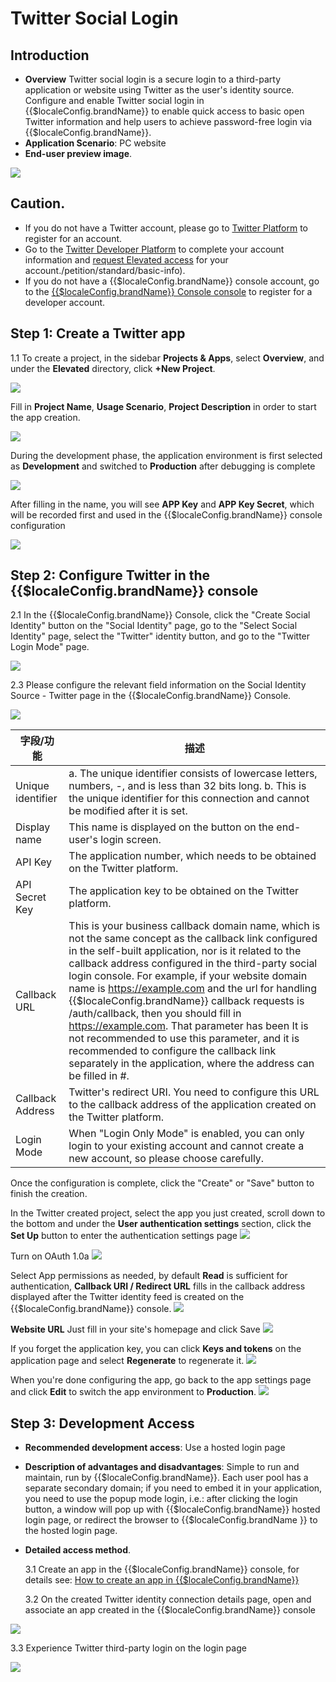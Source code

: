 # Twitter Social Login

<LastUpdated/>

## Introduction

- **Overview** Twitter social login is a secure login to a third-party application or website using Twitter as the user's identity source. Configure and enable Twitter social login in {{$localeConfig.brandName}} to enable quick access to basic open Twitter information and help users to achieve password-free login via {{$localeConfig.brandName}}.
- **Application Scenario**: PC website
- **End-user preview image**.

<img src="./images/00.png" >

## Caution.

- If you do not have a Twitter account, please go to [Twitter Platform](https://twitter.com/) to register for an account.
- Go to the [Twitter Developer Platform](https://developer.twitter.com/en/portal/) to complete your account information and [request Elevated access](https://developer.twitter.com/en/portal) for your account./petition/standard/basic-info).
- If you do not have a {{$localeConfig.brandName}} console account, go to the [{{$localeConfig.brandName}} Console console](https://authing.cn/) to register for a developer account.

## Step 1: Create a Twitter app

1.1 To create a project, in the sidebar **Projects & Apps**, select **Overview**, and under the **Elevated** directory, click **+New Project**.

<img src="./images/02.png" >

Fill in **Project Name**, **Usage Scenario**, **Project Description** in order to start the app creation.

<img src="./images/03.png" >

During the development phase, the application environment is first selected as **Development** and switched to **Production** after debugging is complete

<img src="./images/04.png" >

After filling in the name, you will see **APP Key** and **APP Key Secret**, which will be recorded first and used in the {{$localeConfig.brandName}} console configuration

<img src="./images/05.png" >

## Step 2: Configure Twitter in the {{$localeConfig.brandName}} console

2.1 In the {{$localeConfig.brandName}} Console, click the "Create Social Identity" button on the "Social Identity" page, go to the "Select Social Identity" page, select the "Twitter" identity button, and go to the "Twitter Login Mode" page.

<img src="./images/11.png" >

2.3 Please configure the relevant field information on the Social Identity Source - Twitter page in the {{$localeConfig.brandName}} Console.

<img src="./images/13.png" >

| 字段/功能         | 描述                                                                                                                                                                                                                                                                                                                                                                                                                                                                                                                                                                                                                                         |
| ----------------- | -------------------------------------------------------------------------------------------------------------------------------------------------------------------------------------------------------------------------------------------------------------------------------------------------------------------------------------------------------------------------------------------------------------------------------------------------------------------------------------------------------------------------------------------------------------------------------------------------------------------------------------------- |
| Unique identifier | a. The unique identifier consists of lowercase letters, numbers, -, and is less than 32 bits long. b. This is the unique identifier for this connection and cannot be modified after it is set.                                                                                                                                                                                                                                                                                                                                                                                                                                              |
| Display name      | This name is displayed on the button on the end-user's login screen.                                                                                                                                                                                                                                                                                                                                                                                                                                                                                                                                                                         | API Key |
| API Key           | The application number, which needs to be obtained on the Twitter platform.                                                                                                                                                                                                                                                                                                                                                                                                                                                                                                                                                                  |
| API Secret Key    | The application key to be obtained on the Twitter platform.                                                                                                                                                                                                                                                                                                                                                                                                                                                                                                                                                                                  |
| Callback URL      | This is your business callback domain name, which is not the same concept as the callback link configured in the self-built application, nor is it related to the callback address configured in the third-party social login console. For example, if your website domain name is https://example.com and the url for handling {{$localeConfig.brandName}} callback requests is /auth/callback, then you should fill in https://example.com. That parameter has been It is not recommended to use this parameter, and it is recommended to configure the callback link separately in the application, where the address can be filled in #. | The |
| Callback Address  | Twitter's redirect URI. You need to configure this URL to the callback address of the application created on the Twitter platform.                                                                                                                                                                                                                                                                                                                                                                                                                                                                                                           | Login Mode |
| Login Mode        | When "Login Only Mode" is enabled, you can only login to your existing account and cannot create a new account, so please choose carefully.                                                                                                                                                                                                                                                                                                                                                                                                                                                                                                  |

Once the configuration is complete, click the "Create" or "Save" button to finish the creation.

In the Twitter created project, select the app you just created, scroll down to the bottom and under the **User authentication settings** section, click the **Set Up** button to enter the authentication settings page
<img src="./images/06.png" >

Turn on OAuth 1.0a
<img src="./images/07.png" >

Select App permissions as needed, by default **Read** is sufficient for authentication, **Callback URI / Redirect URL** fills in the callback address displayed after the Twitter identity feed is created on the {{$localeConfig.brandName}} console.
<img src="./images/08.png" >

**Website URL** Just fill in your site's homepage and click Save
<img src="./images/09.png" >

If you forget the application key, you can click **Keys and tokens** on the application page and select **Regenerate** to regenerate it.
<img src="./images/10.png" >

When you're done configuring the app, go back to the app settings page and click **Edit** to switch the app environment to **Production**.
<img src="./images/14.png" >

## Step 3: Development Access

- **Recommended development access**: Use a hosted login page

- **Description of advantages and disadvantages**: Simple to run and maintain, run by {{$localeConfig.brandName}}. Each user pool has a separate secondary domain; if you need to embed it in your application, you need to use the popup mode login, i.e.: after clicking the login button, a window will pop up with {{$localeConfig.brandName}} hosted login page, or redirect the browser to {{$localeConfig.brandName }} to the hosted login page.

- **Detailed access method**.

  3.1 Create an app in the {{$localeConfig.brandName}} console, for details see: [How to create an app in {{$localeConfig.brandName}}](./guides/app/create-app.md)

  3.2 On the created Twitter identity connection details page, open and associate an app created in the {{$localeConfig.brandName}} console

<img src="./images/15.png" >

3.3 Experience Twitter third-party login on the login page

<img src="./images/16.png" >
